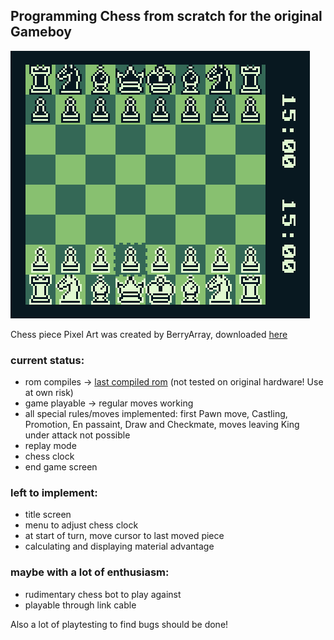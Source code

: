 ## Programming Chess from scratch for the original Gameboy

![example_pic](images/example_pic.png)

Chess piece Pixel Art was created by BerryArray, downloaded [here](https://berryarray.itch.io/chess-pieces-16x16-one-bit)

### current status:
- rom compiles -> [last compiled rom](/compiled_roms) (not tested on original hardware! Use at own risk)
- game playable -> regular moves working
- all special rules/moves implemented:
    first Pawn move, Castling, Promotion, En passaint, Draw and Checkmate, moves leaving King under attack not possible
- replay mode
- chess clock
- end game screen

### left to implement:
- title screen
- menu to adjust chess clock
- at start of turn, move cursor to last moved piece
- calculating and displaying material advantage

### maybe with a lot of enthusiasm:
 - rudimentary chess bot to play against
 - playable through link cable

 Also a lot of playtesting to find bugs should be done!